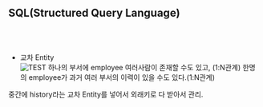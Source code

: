 


<h2>SQL(Structured Query Language)</h2>

<br><br>
- 교차 Entity <br>
![TEST](https://user-images.githubusercontent.com/41675375/70489157-3c312f00-1b3e-11ea-81fe-011b72e9c3a7.png)
하나의 부서에 employee 여러사람이 존재할 수도 있고, (1:N관계)
한명의 employee가 과거 여러 부서의 이력이 있을 수도 있다.(1:N관계)

중간에 history라는 교차 Entity를 넣어서 외래키로 다 받아서 관리. 

